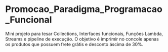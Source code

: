 # Promocao_Paradigma_Programacao_Funcional
 Mini projeto para tesar Collections, Interfaces funcionais, Funções Lambda, Streams e pipeline de execução. O objetivo é imprimir no concole apenas os produtos que possuem frete grátis e desconto áscima de 30%.
